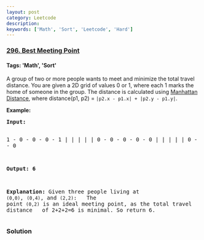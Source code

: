 ```yaml
---
layout: post
category: Leetcode
description: 
keywords: ['Math', 'Sort', 'Leetcode', 'Hard']
---
```

### [296. Best Meeting Point](https://leetcode.com/problems/best-meeting-point)

#### Tags: 'Math', 'Sort'

<div class="content__u3I1 question-content__JfgR"><div><p>A group of two or more people wants to meet and minimize the total travel distance. You are given a 2D grid of values 0 or 1, where each 1 marks the home of someone in the group. The distance is calculated using <a href="http://en.wikipedia.org/wiki/Taxicab_geometry" target="_blank">Manhattan Distance</a>, where distance(p1, p2) = <code>|p2.x - p1.x| + |p2.y - p1.y|</code>.</p>
<p><strong>Example:</strong></p>
<pre><strong>Input:</strong> 

1 - 0 - 0 - 0 - 1
|   |   |   |   |
0 - 0 - 0 - 0 - 0
|   |   |   |   |
0 - 0 - 1 - 0 - 0

<strong>Output: 6 

Explanation: </strong>Given three people living at <code>(0,0)</code>, <code>(0,4)</code>, and <code>(2,2)</code>:
             The point <code>(0,2)</code> is an ideal meeting point, as the total travel distance 
             of 2+2+2=6 is minimal. So return 6.</pre>
</div></div>

### Solution

